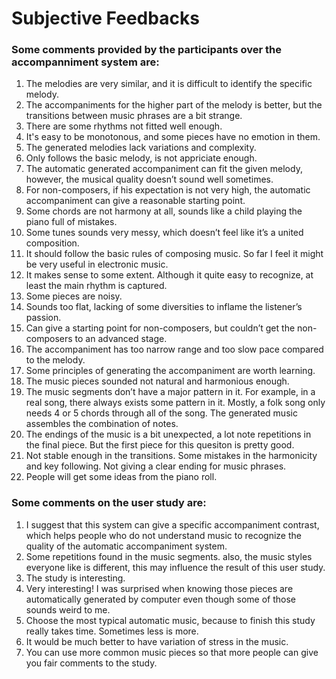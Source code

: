 # Subjective Feedbacks
### Some comments provided by the participants over the accompanniment system are:

1. The melodies are very similar, and it is difficult to identify the specific melody.
2. The accompaniments for the higher part of the melody is better, but the transitions between music phrases are a bit strange.
3. There are some rhythms not fitted well enough.
4. It's easy to be monotonous, and some pieces have no emotion in them.
5. The generated melodies lack variations and complexity.
6. Only follows the basic melody, is not appriciate enough.
7. The automatic generated accompaniment can fit the given melody, however, the musical quality doesn’t sound well sometimes.
8. For non-composers, if his expectation is not very high, the automatic accompaniment can give a reasonable starting point.
9. Some chords are not harmony at all, sounds like a child playing the piano full of mistakes.
10. Some tunes sounds very messy, which doesn’t feel like it’s a united composition.
11. It should follow the basic rules of composing music. So far I feel it might be very useful in electronic music.
12. It makes sense to some extent. Although it quite easy to recognize, at least the main rhythm is captured.
13. Some pieces are noisy.
14. Sounds too flat, lacking of some diversities to inflame the listener’s passion.
15. Can give a starting point for non-composers, but couldn’t get the non-composers to an advanced stage.
16. The accompaniment has too narrow range and too slow pace compared to the melody.
17. Some principles of generating the accompaniment are worth learning.
18. The music pieces sounded not natural and harmonious enough.
19. The music segments don’t have a major pattern in it. For example, in a real song, there always exists some pattern in it. Mostly, a folk song only needs 4 or 5 chords through all of the song. The generated music assembles the combination of notes.
20. The endings of the music is a bit unexpected, a lot note repetitions in the final piece. But the first piece for this quesiton is pretty good.
21. Not stable enough in the transitions. Some mistakes in the harmonicity and key following. Not giving a clear ending for music phrases.
22. People will get some ideas from the piano roll.

### Some comments on the user study are:

1. I suggest that this system can give a specific accompaniment contrast, which helps people who do not understand music to recognize the quality of the automatic accompaniment system.
2. Some repetitions found in the music segments. also, the music styles everyone like is different, this may influence the result of this user study.
3. The study is interesting.
4. Very interesting! I was surprised when knowing those pieces are automatically generated by computer even though some of those sounds weird to me.
5. Choose the most typical automatic music, because to finish this study really takes time. Sometimes less is more.
6. It would be much better to have variation of stress in the music.
7. You can use more common music pieces so that more people can give you fair comments to the study.
